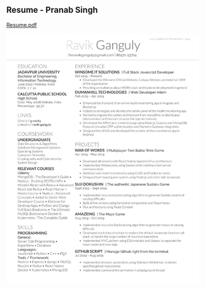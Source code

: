 ## Resume - Pranab Singh

[Resume.pdf](resume.pdf)

![alt tag](https://raw.githubusercontent.com/g-ravity/Deedy-Resume/master/image.png)
